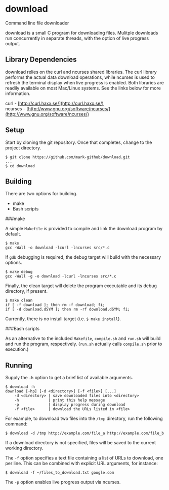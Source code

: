 download
========

Command line file downloader

download is a small C program for downloading files.  Mulitple downloads run
concurrently in separate threads, with the option of live progress output.

Library Dependencies
--------------------

download relies on the curl and ncurses shared libraries.  The curl library
performs the actual data download operations, while ncurses is used to refresh
the terminal display when live progress is enabled.  Both libraries are readily
available on most Mac/Linux systems.  See the links below for more information.

curl - 
[http://curl.haxx.se/](http://curl.haxx.se/) <br>
ncurses - 
[http://www.gnu.org/software/ncurses/](http://www.gnu.org/software/ncurses/)

Setup
-----

Start by cloning the git repository.  Once that completes, change to the project
directory.

    $ git clone https://github.com/mark-github/download.git
    ...
    $ cd download

Building
--------

There are two options for building.

* make
* Bash scripts

###make

A simple `Makefile` is provided to compile and link the download program by
default.

    $ make
    gcc -Wall -o download -lcurl -lncurses src/*.c

If `gdb` debugging is required, the debug target will build with the necessary
options.

    $ make debug
    gcc -Wall -g -o download -lcurl -lncurses src/*.c

Finally, the clean target will delete the program executable and its debug
directory, if present.

    $ make clean
    if [ -f download ]; then rm -f download; fi;
    if [ -d download.dSYM ]; then rm -rf download.dSYM; fi;

Currently, there is no install target (i.e. `$ make install`).

###Bash scripts

As an alternative to the included `Makefile`, `compile.sh` and `run.sh` will
build and run the program, respectively.  (`run.sh` actually calls `compile.sh` 
prior to execution.)

Running
-------

Supply the `-h` option to get a brief list of available arguments.

    $ download -h
    download [-hp] [-d <directory>] [-f <file>] [...]
        -d <directory> | save downloaded files into <directory>
        -h             | print this help message
        -p             | display progress during download
        -f <file>      | download the URLs listed in <file>

For example, to download two files into the `/tmp` directory, run the following 
command:

    $ download -d /tmp http://example.com/file_a http://example.com/file_b

If a download directory is not specified, files will be saved to the current
working directory.

The `-f` option specifies a text file containing a list of URLs to download, one
per line.  This can be combined with explicit URL arguments, for instance:

    $ download -f ~/files_to_download.txt google.com

The `-p` option enables live progress output via ncurses.
